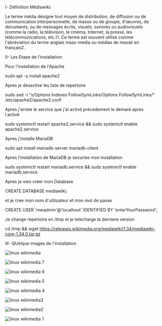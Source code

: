 
I- Définition Médiawiki:


Le terme média désigne tout moyen de distribution, de diffusion ou de communication interpersonnelle, de masse ou de groupe, d'œuvres, de documents, ou de messages écrits, visuels, sonores ou audiovisuels (comme la radio, la télévision, le cinéma, Internet, la presse, les télécommunications, etc.)1. Ce terme est souvent utilisé comme l'abréviation du terme anglais mass-media ou médias de masse en français2.





II-  Les Etape de l'installation:



Pour l'installation de l'Apache



sudo apt -y install apache2



Apres je desactive les liste de repertoire



sudo sed -i "s/Options Indexes FollowSymLinks/Options FollowSymLinks/" /etc/apache2/apache2.conf



Apres j'arrete le service que j'ai activé précedement le démaré apres l.activé



sudo systemctl restart apache2.service && sudo systemctl enable apache2.service



Apres j'installe MariaDB



sudo apt install mariadb-server mariadb-client



Apres l'installation de MariaDB je securise mon installation



sudo systemctl restart mariadb.service && sudo systemctl enable mariadb.service



Apres je vien créer mon Database



CREATE DATABASE mediawiki;



et je cree mon nom d'utilisateur et mon mot de passe



CREATE USER 'mwadmin'@'localhost' IDENTIFIED BY 'enterYourPassword';



Je change repertoire en /tmp et je telecharge la derniere version



cd /tmp && wget https://releases.wikimedia.org/mediawiki/1.34/mediawiki-core-1.34.0.tar.gz



III-  QUelque images de l'installation



![linux wikimedia](https://user-images.githubusercontent.com/113144317/207488695-c789f1bf-bd30-4ff7-b1f9-8e1a1a98d06f.png)


![linux wikimedia 7](https://user-images.githubusercontent.com/113144317/207490173-e200c552-e00a-4672-b935-14405f830602.png)


![linux wikimedia 6](https://user-images.githubusercontent.com/113144317/207490278-8c277272-ca9b-4f84-a793-745c3c9e920d.png)


![linux wikimedia 5](https://user-images.githubusercontent.com/113144317/207490335-3b701ad6-35e6-4388-a3e5-46be899ae22c.png)



![linux wikimedia 4](https://user-images.githubusercontent.com/113144317/207490406-8c940151-0483-48ef-a805-7479a72739ac.png)



![linux wikimedia3](https://user-images.githubusercontent.com/113144317/207490458-9e52ec55-dc89-482e-853e-5ad483b2cab9.png)


![linux wikimedia2](https://user-images.githubusercontent.com/113144317/207490532-4e03441a-ebba-450f-b5b6-b473983c3f15.png)


![linux wikimedia 1](https://user-images.githubusercontent.com/113144317/207490566-23a4e1f0-1107-4b4b-9f97-0f9eb4e30b9e.png)
